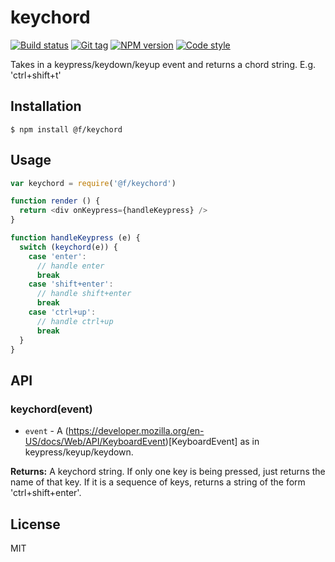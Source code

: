 
# keychord

[![Build status][travis-image]][travis-url]
[![Git tag][git-image]][git-url]
[![NPM version][npm-image]][npm-url]
[![Code style][standard-image]][standard-url]

Takes in a keypress/keydown/keyup event and returns a chord string. E.g. &#x27;ctrl+shift+t&#x27;

## Installation

    $ npm install @f/keychord

## Usage

```js
var keychord = require('@f/keychord')

function render () {
  return <div onKeypress={handleKeypress} />
}

function handleKeypress (e) {
  switch (keychord(e)) {
    case 'enter':
      // handle enter
      break
    case 'shift+enter':
      // handle shift+enter
      break
    case 'ctrl+up':
      // handle ctrl+up
      break
  }
}
```

## API

### keychord(event)

- `event` - A (https://developer.mozilla.org/en-US/docs/Web/API/KeyboardEvent)[KeyboardEvent] as in keypress/keyup/keydown.

**Returns:** A keychord string. If only one key is being pressed, just returns the name of that key. If it is a sequence of keys, returns a string of the form 'ctrl+shift+enter'.

## License

MIT

[travis-image]: https://img.shields.io/travis/micro-js/keychord.svg?style=flat-square
[travis-url]: https://travis-ci.org/micro-js/keychord
[git-image]: https://img.shields.io/github/tag/micro-js/keychord.svg
[git-url]: https://github.com/micro-js/keychord
[standard-image]: https://img.shields.io/badge/code%20style-standard-brightgreen.svg?style=flat
[standard-url]: https://github.com/feross/standard
[npm-image]: https://img.shields.io/npm/v/@f/keychord.svg?style=flat-square
[npm-url]: https://npmjs.org/package/@f/keychord

